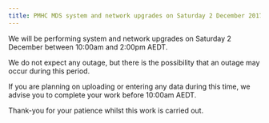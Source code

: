 ```yaml
---
title: PMHC MDS system and network upgrades on Saturday 2 December 2017 - 22/11/2017
---
```


We will be performing system and network upgrades on Saturday 2 December
between 10:00am and 2:00pm AEDT.

We do not expect any outage, but there is the possibility that an outage may
occur during this period.

If you are planning on uploading or entering any data during this time, we
advise you to complete your work before 10:00am AEDT.

Thank-you for your patience whilst this work is carried out.

